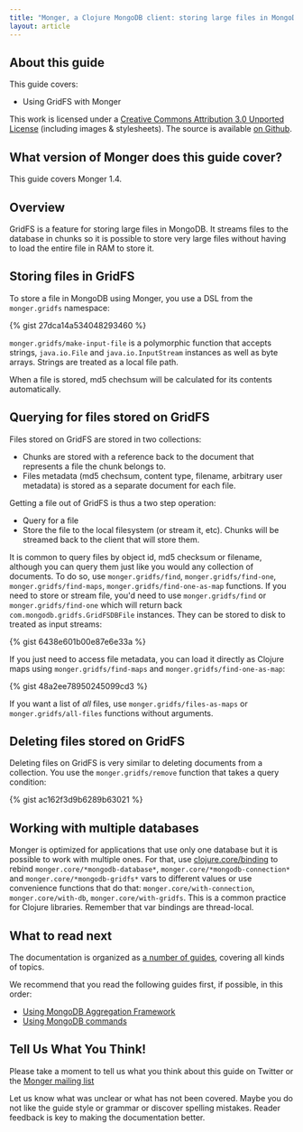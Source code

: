 ```yaml
---
title: "Monger, a Clojure MongoDB client: storing large files in MongoDB using GridFS | MongoDB library for Clojure"
layout: article
---
```


## About this guide

This guide covers:

 * Using GridFS with Monger


This work is licensed under a <a rel="license" href="http://creativecommons.org/licenses/by/3.0/">Creative Commons Attribution 3.0 Unported License</a> (including images & stylesheets). The source is available [on Github](https://github.com/clojurewerkz/monger.docs).


## What version of Monger does this guide cover?

This guide covers Monger 1.4.


## Overview

GridFS is a feature for storing large files in MongoDB. It streams files to the database in chunks so it is possible to store very large files
without having to load the entire file in RAM to store it.


## Storing files in GridFS

To store a file in MongoDB using Monger, you use a DSL from the `monger.gridfs` namespace:

{% gist 27dca14a534048293460 %}

`monger.gridfs/make-input-file` is a polymorphic function that accepts strings, `java.io.File` and `java.io.InputStream` instances as well as
byte arrays. Strings are treated as a local file path.

When a file is stored, md5 chechsum will be calculated for its contents automatically.


## Querying for files stored on GridFS

Files stored on GridFS are stored in two collections:

 * Chunks are stored with a reference back to the document that represents a file the chunk belongs to.
 * Files metadata (md5 chechsum, content type, filename, arbitrary user metadata) is stored as a separate document for each file.

Getting a file out of GridFS is thus a two step operation:

 * Query for a file
 * Store the file to the local filesystem (or stream it, etc). Chunks will be streamed back to the client that will store them.

It is common to query files by object id, md5 checksum or filename, although you can query them just like you would any collection
of documents. To do so, use `monger.gridfs/find`, `monger.gridfs/find-one`, `monger.gridfs/find-maps`, `monger.gridfs/find-one-as-map`
functions. If you need to store or stream file, you'd need to use `monger.gridfs/find` or `monger.gridfs/find-one` which will
return back `com.mongodb.gridfs.GridFSDBFile` instances. They can be stored to disk to treated as input streams:

{% gist 6438e601b00e87e6e33a %}

If you just need to access file metadata, you can load it directly as Clojure maps using `monger.gridfs/find-maps` and `monger.gridfs/find-one-as-map`:

{% gist 48a2ee78950245099cd3 %}

If you want a list of *all* files, use `monger.gridfs/files-as-maps` or `monger.gridfs/all-files` functions without arguments.


## Deleting files stored on GridFS

Deleting files on GridFS is very similar to deleting documents from a collection. You use the `monger.gridfs/remove` function that takes a query condition:

{% gist ac162f3d9b6289b63021 %}


## Working with multiple databases

Monger is optimized for applications that use only one database but it is possible to work with multiple ones. For that, use [clojure.core/binding](http://clojuredocs.org/clojure_core/clojure.core/binding) to rebind
`monger.core/*mongodb-database*`, `monger.core/*mongodb-connection*` and `monger.core/*mongodb-gridfs*` vars to different values or use convenience functions
that do that: `monger.core/with-connection`, `monger.core/with-db`, `monger.core/with-gridfs`. This is a common practice for Clojure libraries. Remember that
var bindings are thread-local.



## What to read next

The documentation is organized as [a number of guides](/articles/guides.html), covering all kinds of topics.

We recommend that you read the following guides first, if possible, in this order:

 * [Using MongoDB Aggregation Framework](/articles/aggregation.html)
 * [Using MongoDB commands](/articles/commands.html)



## Tell Us What You Think!

Please take a moment to tell us what you think about this guide on Twitter or the [Monger mailing list](https://groups.google.com/forum/#!forum/clojure-mongodb)

Let us know what was unclear or what has not been covered. Maybe you do not like the guide style or grammar or discover spelling mistakes. Reader feedback is key to making the documentation better.
